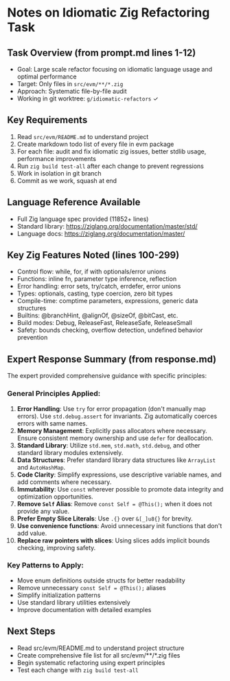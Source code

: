# Notes on Idiomatic Zig Refactoring Task

## Task Overview (from prompt.md lines 1-12)
- Goal: Large scale refactor focusing on idiomatic language usage and optimal performance
- Target: Only files in `src/evm/**/*.zig`
- Approach: Systematic file-by-file audit
- Working in git worktree: `g/idiomatic-refactors` ✓

## Key Requirements
1. Read `src/evm/README.md` to understand project
2. Create markdown todo list of every file in evm package
3. For each file: audit and fix idiomatic zig issues, better stdlib usage, performance improvements
4. Run `zig build test-all` after each change to prevent regressions
5. Work in isolation in git branch
6. Commit as we work, squash at end

## Language Reference Available
- Full Zig language spec provided (11852+ lines)
- Standard library: https://ziglang.org/documentation/master/std/
- Language docs: https://ziglang.org/documentation/master/

## Key Zig Features Noted (lines 100-299)
- Control flow: while, for, if with optionals/error unions
- Functions: inline fn, parameter type inference, reflection
- Error handling: error sets, try/catch, errdefer, error unions
- Types: optionals, casting, type coercion, zero bit types
- Compile-time: comptime parameters, expressions, generic data structures
- Builtins: @branchHint, @alignOf, @sizeOf, @bitCast, etc.
- Build modes: Debug, ReleaseFast, ReleaseSafe, ReleaseSmall
- Safety: bounds checking, overflow detection, undefined behavior prevention

## Expert Response Summary (from response.md)
The expert provided comprehensive guidance with specific principles:

### General Principles Applied:
1. **Error Handling**: Use `try` for error propagation (don't manually map errors). Use `std.debug.assert` for invariants. Zig automatically coerces errors with same names.
2. **Memory Management**: Explicitly pass allocators where necessary. Ensure consistent memory ownership and use `defer` for deallocation.
3. **Standard Library**: Utilize `std.mem`, `std.math`, `std.debug`, and other standard library modules extensively.
4. **Data Structures**: Prefer standard library data structures like `ArrayList` and `AutoHashMap`.
5. **Code Clarity**: Simplify expressions, use descriptive variable names, and add comments where necessary.
6. **Immutability**: Use `const` wherever possible to promote data integrity and optimization opportunities.
7. **Remove `Self` Alias**: Remove `const Self = @This();` when it does not provide any value.
8. **Prefer Empty Slice Literals**: Use `.{}` over `&[_]u8{}` for brevity.
9. **Use convenience functions**: Avoid unnecessary init functions that don't add value.
10. **Replace raw pointers with slices**: Using slices adds implicit bounds checking, improving safety.

### Key Patterns to Apply:
- Move enum definitions outside structs for better readability
- Remove unnecessary `const Self = @This();` aliases
- Simplify initialization patterns
- Use standard library utilities extensively
- Improve documentation with detailed examples

## Next Steps
- Read src/evm/README.md to understand project structure
- Create comprehensive file list for all src/evm/**/*.zig files
- Begin systematic refactoring using expert principles
- Test each change with `zig build test-all`